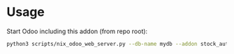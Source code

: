 # Usage

Start Odoo including this addon (from repo root):

```bash
python3 scripts/nix_odoo_web_server.py --db-name mydb --addon stock_auto_move
```
